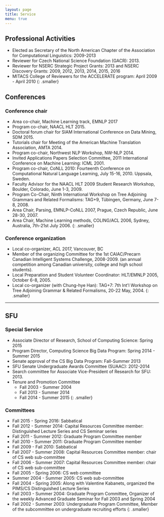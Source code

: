 ```yaml
---
layout: page
title: Service
menu: true
---
```


## Professional Activities

* Elected as Secretary of the North American Chapter of the Association for Computational Linguistics: 2009-2013
* Reviewer for Czech National Science Foundation (GACR): 2013.
* Reviewer for NSERC Strategic Project Grants: 2013 and NSERC Discovery Grants: 2009, 2012, 2013, 2014, 2015, 2016
* MITACS College of Reviewers for the ACCELERATE program: April 2009 - April 2010
{: .smaller}

## Conferences

### Conference chair

* Area co-chair, Machine Learning track, EMNLP 2017
* Program co-chair, NAACL HLT 2015.
* Doctoral forum chair for SIAM International Conference on Data Mining, SDM 2015.
* Tutorials chair for Meeting of the American Machine Translation Association, AMTA 2014.
* Program co-chair, Northwest NLP Workshop, NW-NLP 2014.
* Invited Applications Papers Selection Committee, 2011 International Conference on Machine Learning: ICML 2001.
* Program co-chair, CoNLL 2010: Fourteenth Conference on Computational Natural Language Learning, July 15-16, 2010. Uppsala, Sweden.
* Faculty Advisor for the NAACL HLT 2009 Student Research Workshop, Boulder, Colorado, June 1-3, 2009.
* Program Co-Chair, Ninth International Workshop on Tree Adjoining Grammars and Related Formalisms: TAG+9, Tübingen, Germany, June 7-8, 2008.
* Area Chair, Parsing, EMNLP-CoNLL 2007, Prague, Czech Republic, June 28-30, 2007.
* Area Chair, Machine Learning methods, COLING/ACL 2006, Sydney, Australia, 7th-21st July 2006.
{: .smaller}

### Conference organization

* Local co-organizer, ACL 2017, Vancouver, BC
* Member of the organizing Committee for the 1st CAIAC/Precarn Canadian Intelligent Systems Challenge, 2008-2009. (an annual competition among Canadian university, college and high school students).
* Local Preparation and Student Volunteer Coordinator: HLT/EMNLP 2005, October 6-8, 2005.
* Local co-organizer (with Chung-hye Han): TAG+7: 7th Int'l Workshop on Tree Adjoining Grammar & Related Formalisms, 20-22 May, 2004.
{: .smaller}

<hr/>

## SFU

### Special Service

* Associate Director of Research, School of Computing Science: Spring 2015
* Program Director, Computing Science Big Data Program: Spring 2014 - Summer 2015
* Senate approval of the CS Big Data Program: Fall-Summer 2013
* SFU Senate Undergraduate Awards Committee (SUAAC): 2012-2014
* Search committee for Associate Vice-President of Research for SFU: 2013.
* Tenure and Promotion Committee
    * Fall 2003 - Summer 2004
    * Fall 2013 - Summer 2014
    * Fall 2014 - Summer 2015
{: .smaller}

### Committees

* Fall 2015 - Spring 2016: Sabbatical
* Fall 2012 - Summer 2014: Capital Resources Committee member: Distinguished Lecture Series and CS Seminar series
* Fall 2011 - Summer 2012: Graduate Program Committee member
* Fall 2010 - Summer 2011: Graduate Program Committee member
* Fall 2009 - Fall 2010: Sabbatical
* Fall 2007 - Summer 2008: Capital Resources Committee member: chair of CS web sub-committee
* Fall 2006 - Summer 2007: Capital Resources Committee member: chair of CS web sub-committee
* Fall 2005 - Spring 2006: CS web committee
* Summer 2004 - Summer 2005: CS web sub-committee
* Fall 2004 - Spring 2005: Along with Valentine Kabanets, organized the PIMS/CS Distinguished Lecture Series
* Fall 2003 - Summer 2004: Graduate Program Committee, Organizer of the weekly Advanced Graduate Seminar for Fall 2003 and Spring 2004
* Fall 2002 - Summer 2003: Undergraduate Program Committee, Member of the subcommittee on undergraduate recruiting efforts
{: .smaller}

